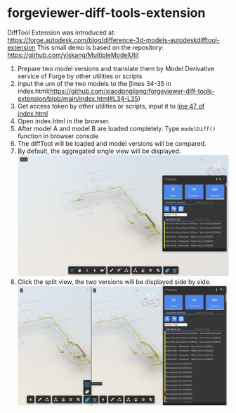# forgeviewer-diff-tools-extension

DiffTool Extension was introduced at: https://forge.autodesk.com/blog/difference-3d-models-autodeskdifftool-extension
This small demo is based on the repository: https://github.com/yiskang/MultipleModelUtil

1. Prepare two model versions and translate them by Model Derivative service of Forge by other utilities or scripts
2. Input the urn of the two models to the [lines 34-35 in index.html(https://github.com/xiaodongliang/forgeviewer-diff-tools-extension/blob/main/index.html#L34-L35)
3. Get access token by other utilities or scripts, input it to [line 47 of index.html](https://github.com/xiaodongliang/forgeviewer-diff-tools-extension/blob/main/index.html#L47)
4. Open index.html in the browser.
5. After model A and model B are loaded completely. Type `modelDiff()` function in browser console
6. The diffTool will be loaded and model versions will be compared. 
7. By default, the aggregated single view will be displayed.
![thumbnail](/single.png)  
8. Click the split view, the two versions will be displayed side by side.
![thumbnail](/split.png)  

